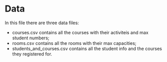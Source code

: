 # Data

In this file there are three data files:

- courses.csv contains all the courses with their activiteis and max student numbers;
- rooms.csv contains all the rooms with their max capacities;
- students_and_courses.csv contains all the student info and the courses they registered for.
